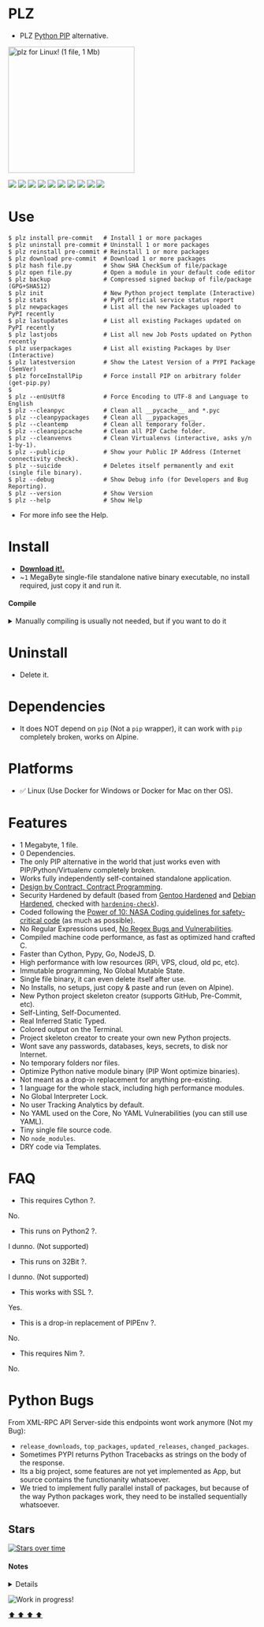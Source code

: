 # PLZ

- PLZ [Python PIP](https://pypi.org) alternative.

<img src="https://raw.githubusercontent.com/juancarlospaco/plz/master/python-wat.png" width="256" height="256" title="plz for Linux! (1 file, 1 Mb)">

![](https://img.shields.io/github/languages/count/juancarlospaco/plz?logoColor=green&style=for-the-badge)
![](https://img.shields.io/github/languages/top/juancarlospaco/plz?style=for-the-badge)
![](https://img.shields.io/github/stars/juancarlospaco/plz?style=for-the-badge)
![](https://img.shields.io/maintenance/yes/2019?style=for-the-badge)
![](https://img.shields.io/github/languages/code-size/juancarlospaco/plz?style=for-the-badge)
![](https://img.shields.io/github/issues-raw/juancarlospaco/plz?style=for-the-badge)
![](https://img.shields.io/github/issues-pr-raw/juancarlospaco/plz?style=for-the-badge)
![](https://img.shields.io/github/commit-activity/y/juancarlospaco/plz?style=for-the-badge)
![](https://img.shields.io/github/last-commit/juancarlospaco/plz?style=for-the-badge)
![](https://img.shields.io/liberapay/patrons/juancarlospaco?style=for-the-badge)


# Use

```console
$ plz install pre-commit   # Install 1 or more packages
$ plz uninstall pre-commit # Uninstall 1 or more packages
$ plz reinstall pre-commit # Reinstall 1 or more packages
$ plz download pre-commit  # Download 1 or more packages
$ plz hash file.py         # Show SHA CheckSum of file/package
$ plz open file.py         # Open a module in your default code editor
$ plz backup               # Compressed signed backup of file/package (GPG+SHA512)
$ plz init                 # New Python project template (Interactive)
$ plz stats                # PyPI official service status report
$ plz newpackages          # List all the new Packages uploaded to PyPI recently
$ plz lastupdates          # List all existing Packages updated on PyPI recently
$ plz lastjobs             # List all new Job Posts updated on Python recently
$ plz userpackages         # List all existing Packages by User (Interactive)
$ plz latestversion        # Show the Latest Version of a PYPI Package (SemVer)
$ plz forceInstallPip      # Force install PIP on arbitrary folder (get-pip.py)
$
$ plz --enUsUtf8           # Force Encoding to UTF-8 and Language to English
$ plz --cleanpyc           # Clean all __pycache__ and *.pyc
$ plz --cleanpypackages    # Clean all __pypackages__
$ plz --cleantemp          # Clean all temporary folder.
$ plz --cleanpipcache      # Clean all PIP Cache folder.
$ plz --cleanvenvs         # Clean Virtualenvs (interactive, asks y/n 1-by-1).
$ plz --publicip           # Show your Public IP Address (Internet connectivity check).
$ plz --suicide            # Deletes itself permanently and exit (single file binary).
$ plz --debug              # Show Debug info (for Developers and Bug Reporting).
$ plz --version            # Show Version
$ plz --help               # Show Help
```

- For more info see the Help.


# Install

- [**Download it!.**](https://github.com/juancarlospaco/plz/releases)
- ~`1` MegaByte single-file standalone native binary executable, no install required, just copy it and run it.

#### Compile

<details>

<summary> Manually compiling is usually not needed, but if you want to do it </summary>

```console
$ nimble install https://github.com/juancarlospaco/plz.git
```

Or even more manual:

```console
$ git clone https://github.com/juancarlospaco/plz.git
$ cd plz
$ nim c plz/plz.nim
```

</details>


# Uninstall

- Delete it.


# Dependencies

- It does NOT depend on `pip` (Not a `pip` wrapper), it can work with `pip` completely broken, works on Alpine.


# Platforms

- ✅ Linux (Use Docker for Windows or Docker for Mac on ther OS).


# Features

- 1 Megabyte, 1 file.
- 0 Dependencies.
- The only PIP alternative in the world that just works even with PIP/Python/Virtualenv completely broken.
- Works fully independently self-contained standalone application.
- [Design by Contract, Contract Programming](https://dev.to/juancarlospaco/design-by-contract-immutability-side-effects-and-gulag-44fk).
- Security Hardened by default (based from [Gentoo Hardened](https://wiki.gentoo.org/wiki/Hardened_Gentoo) and [Debian Hardened](https://wiki.debian.org/Hardening), checked with [`hardening-check`](https://bitbucket.org/Alexander-Shukaev/hardening-check)).
- Coded following the [Power of 10: NASA Coding guidelines for safety-critical code](https://en.wikipedia.org/wiki/The_Power_of_10:_Rules_for_Developing_Safety-Critical_Code#Rules) (as much as possible).
- No Regular Expressions used, [No Regex Bugs and Vulnerabilities](https://blog.cloudflare.com/details-of-the-cloudflare-outage-on-july-2-2019).
- Compiled machine code performance, as fast as optimized hand crafted C.
- Faster than Cython, Pypy, Go, NodeJS, D.
- High performance with low resources (RPi, VPS, cloud, old pc, etc).
- Immutable programming, No Global Mutable State.
- Single file binary, it can even delete itself after use.
- No Installs, no setups, just copy & paste and run (even on Alpine).
- New Python project skeleton creator (supports GitHub, Pre-Commit, etc).
- Self-Linting, Self-Documented.
- Real Inferred Static Typed.
- Colored output on the Terminal.
- Project skeleton creator to create your own new Python projects.
- Wont save any passwords, databases, keys, secrets, to disk nor Internet.
- No temporary folders nor files.
- Optimize Python native module binary (PIP Wont optimize binaries).
- Not meant as a drop-in replacement for anything pre-existing.
- 1 language for the whole stack, including high performance modules.
- No Global Interpreter Lock.
- No user Tracking Analytics by default.
- No YAML used on the Core, No YAML Vulnerabilities (you can still use YAML).
- Tiny single file source code.
- No `node_modules`.
- DRY code via Templates.


# FAQ

- This requires Cython ?.

No.

- This runs on Python2 ?.

I dunno. (Not supported)

- This runs on 32Bit ?.

I dunno. (Not supported)

- This works with SSL ?.

Yes.

- This is a drop-in replacement of PIPEnv ?.

No.

- This requires Nim ?.

No.


# Python Bugs

From XML-RPC API Server-side this endpoints wont work anymore (Not my Bug):

- `release_downloads`, `top_packages`, `updated_releases`, `changed_packages`.
- Sometimes PYPI returns Python Tracebacks as strings on the body of the response.
- Its a big project, some features are not yet implemented as App, but source contains the functionanity whatsoever.
- We tried to implement fully parallel install of packages, but because of the way Python packages work, they need to be installed sequentially whatsoever.


## Stars

[![Stars over time](https://starchart.cc/juancarlospaco/plz.svg)](https://starchart.cc/ThomasTJdev/nim_websitecreator "Star PLZ on GitHub!")


#### Notes

<details>

- http://tonsky.me/blog/disenchantment
- https://chriswarrick.com/blog/2018/07/17/pipenv-promises-a-lot-delivers-very-little/
- https://old.reddit.com/r/Python/comments/chkah3/is_pipenv_dead_why_has_the_project_stopped/
- https://np.reddit.com/r/Python/comments/8jd6aq/why_is_pipenv_the_recommended_packaging_tool_by/
- https://github.com/pypa/pipenv/commit/6d77e4a0551528d5d72d81e8a15da4722ad82f26
- https://github.com/pypa/pipenv/commit/1c956d37e6ad20babdb5021610b2ed2c9c4203f2
- https://github.com/pypa/pipenv/commit/e3c72e167d21b921bd3bd89d4217b04628919bb2
- https://github.com/mitsuhiko/pipsi#pipsi (Dead Project)

Quote from PIPEnv Project:

> pipenv release cadence came to a super dramatic halt because of a lot of upstream issues
> (pip broke, setuptools broke, then pip and setuptools both released breaking fixes,
> and we have about 15 dependencies which I personally maintain).

</details>

![](https://raw.githubusercontent.com/juancarlospaco/plz/master/pepehack.gif "Work in progress!")


[  ⬆️  ⬆️  ⬆️  ⬆️  ](#plz "Go to top")
